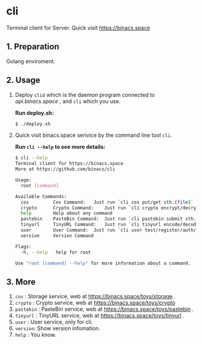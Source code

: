 # cli
Terminal client for Server. Quick visit https://binacs.space

## 1. Preparation

Golang enviroment.

## 2. Usage

1.  Deploy `clid` which is the daemon program connected to *api.binacs.space* , and `cli` which you use.

    **Run deploy.sh:**

    ```sh
    $ ./deploy.sh
    ```

2.  Quick visit binacs.space serivice by the command line tool `cli`.

    **Run `cli --help` to see more details:**

    ```sh
    $ cli --help
    Terminal client for https://binacs.space
    More at https://github.com/binacs/cli
    
    Usage:
      root [command]
    
    Available Commands:
      cos         Cos Command:	 Just run `cli cos put/get sth.(file)`
      crypto      Crypto Command:	 Just run `cli crypto encrypt/decrypt BASE64/AES/DES sth.(string)`
      help        Help about any command
      pastebin    PasteBin Command:	 Just run `cli pastebin submit sth.(file)`
      tinyurl     TinyURL Command:	 Just run `cli tinyurl encode/decode sth.`
      user        User Command:	 Just run `cli user test/register/auth/refresh/info`
      version     Version Command
    
    Flags:
      -h, --help   help for root
    
    Use "root [command] --help" for more information about a command.
    ```

## 3. More

1.  `cos` : Storage service, web at https://binacs.space/toys/storage .
2.  `crypto` : Crypto service, web at https://binacs.space/toys/crypto
3.  `pastebin` : PasteBin service, web at https://binacs.space/toys/pastebin .
4.  `tinyurl` : TinyURL service, web at https://binacs.space/toys/tinyurl .
5.  `user` : User service, only for cli.
6.  `version`: Show version infomation.
7.  `help` : You know.